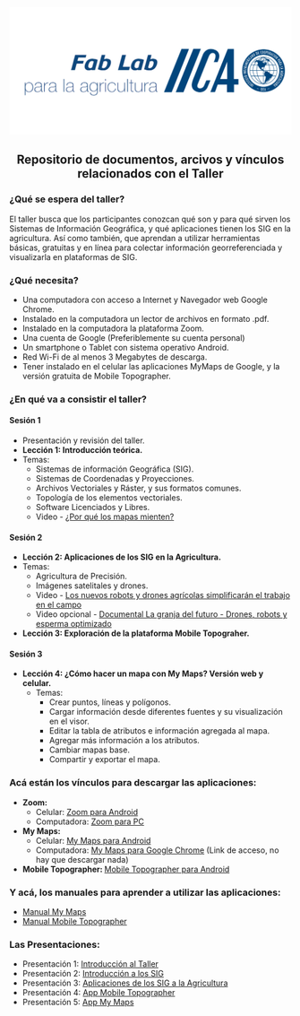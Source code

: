 <img src="Fab Lab+IICA_azul.png">

<h2 style="text-align:center;">Repositorio de documentos, arcivos y vínculos relacionados con el Taller</h2>

<h3>¿Qué se espera del taller?</h3>

<p>El taller busca que los participantes conozcan qué son y para qué sirven los Sistemas de Información Geográfica, y qué aplicaciones tienen los SIG en la agricultura. Así como también, que aprendan a utilizar herramientas básicas, gratuitas y en línea para colectar información georreferenciada y visualizarla en plataformas de SIG.</p> 

<h3>¿Qué necesita?</h3>
 <ul>
<li>Una computadora con acceso a Internet y Navegador web Google Chrome.</li>
<li>Instalado en la computadora un lector de archivos en formato .pdf.</li>
<li>Instalado en la computadora la plataforma Zoom.</li>
<li>Una cuenta de Google (Preferiblemente su cuenta personal)</li>
<li>Un smartphone o Tablet con sistema operativo Android.</li>
<li>Red Wi-Fi de al menos 3 Megabytes de descarga.</li>
<li>Tener instalado en el celular las aplicaciones MyMaps de Google, y la versión gratuita de Mobile Topographer.</li>
</ul>

<h3>¿En qué va a consistir el taller?</h3>

 <h4>Sesión 1</h4>
 <ul>
  <li>Presentación y revisión del taller.</li>
  <li><b>Lección 1: Introducción teórica.</b></li>
  <li>Temas:
  <ul>
    <li> Sistemas de información Geográfica (SIG).</li>
    <li>Sistemas de Coordenadas y Proyecciones.</li>
    <li>Archivos Vectoriales y Ráster, y sus formatos comunes.</li>
    <li>Topología de los elementos vectoriales.</li>
    <li>Software Licenciados y Libres.</li>
    <li>Video  - <a href="https://www.youtube.com/watch?v=u1eqEvVzagk&t=274s">¿Por qué los mapas mienten?</a></li>
   </ul>
   </li>
  </ul>

<h4>Sesión 2</h4>
<ul>
 <li><b>Lección 2: Aplicaciones de los SIG en la Agricultura.</b></li>
 <li>Temas:
 <ul>
  <li>Agricultura de Precisión.</li>
  <li>Imágenes satelitales y drones.</li>
  <li>Video - <a href="https://www.youtube.com/watch?v=bEgnfDlBi_Y&t=55s">Los nuevos robots y drones agrícolas simplificarán el trabajo en el campo</a></li>
  <li>Video opcional - <a href="https://www.youtube.com/watch?v=YX28N-mZZo8&t=147s">Documental La granja del futuro - Drones, robots y esperma optimizado</a></li>
 </ul>
  </li>
 <li><b>Lección 3: Exploración de la plataforma Mobile Topograher.</b></li>
 </ul>
 
<h4>Sesión 3</h4>
<ul>
 <li><b>Lección 4: ¿Cómo hacer un mapa con My Maps? Versión web y celular.</b>
 <ul>
  <li>Temas:
  <ul>
   <li>Crear puntos, líneas y polígonos.</li>
   <li>Cargar información desde diferentes fuentes y su visualización en el visor.</li>
   <li>Editar la tabla de atributos e información agregada al mapa.</li>
   <li>Agregar más información a los atributos.</li>
   <li>Cambiar mapas base.</li>
   <li>Compartir y exportar el mapa.</li>
 </ul>
  </li>
</ul>
 </li>
</ul>

<h3>Acá están los vínculos para descargar las aplicaciones:</h3>
 <ul>
 <li><b>Zoom:</b>
 <ul>
  <li>Celular: <a href="https://play.google.com/store/apps/details?id=us.zoom.videomeetings&hl=en">Zoom para Android</a></li>
  <li>Computadora: <a href="https://zoom.us/signup">Zoom para PC</a></li>
  </ul>
  </li>
 <li><b>My Maps:</b>
 <ul>
  <li>Celular: <a href="https://play.google.com/store/apps/details?id=com.google.android.apps.m4b&hl=en">My Maps para Android</a></li>
  <li>Computadora: <a href="http://mymaps.google.com/" >My Maps para Google Chrome</a> (Link de acceso, no hay que descargar nada)</li>
  </ul>
  </li>
 <li><b>Mobile Topographer: </b><a href="https://play.google.com/store/apps/details?id=gr.stasta.mobiletopographer&hl=en">Mobile Topographer para Android</a></li>
 </ul>

 <h3>Y acá, los manuales para aprender a utilizar las aplicaciones:</h3>
 <ul>
 <li><a href="Manual_MyMaps.pdf" type="application/pdf">Manual My Maps</a> </li>
 <li><a href="Manual Mobile Topographer.pdf" type="application/pdf">Manual Mobile Topographer</a> </li>
 </ul>
 
 <h3>Las Presentaciones:</h3>
 <ul> 
 <li>Presentación 1: <a href="IntroalTaller.pdf" type="application/pdf">Introducción al Taller</a> </li>
 <li>Presentación 2: <a href="IntroduccionSIG.pdf" type="application/pdf">Introducción a los SIG</a> </li>
 <li>Presentación 3: <a href="AppSIGAgricultura.pdf" type="application/pdf">Aplicaciones de los SIG a la Agricultura</a> </li>
 <li>Presentación 4: <a href=".pdf" type="application/pdf">App Mobile Topographer</a> </li>
 <li>Presentación 5: <a href="MyMaps.pdf" type="application/pdf">App My Maps</a> </li>
 </ul>
 
